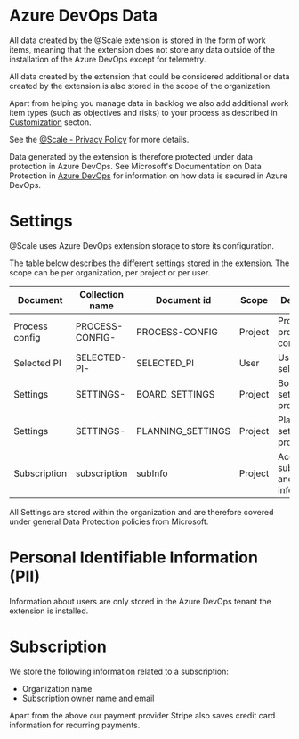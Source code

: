 # Azure DevOps Data

All data created by the @Scale extension is stored in the form of work items, meaning that the extension does not store any data outside of the installation of the Azure DevOps except for telemetry. 

All data created by the extension that could be considered additional or data created by the extension is also stored in the scope of the organization. 

Apart from helping you manage data in backlog we also add additional work item types (such as objectives and risks) to your process as described in [Customization]() secton.

See the [@Scale - Privacy Policy](https://marketplace.visualstudio.com/items/solidify.solidify-scale/privacy) for more details.

Data generated by the extension is therefore protected under data protection in Azure DevOps. See Microsoft's Documentation on Data Protection in [Azure DevOps](https://docs.microsoft.com/en-us/azure/devops/organizations/security/data-protection?view=azure-devops) for information on how data is secured in Azure DevOps.

# Settings

@Scale uses Azure DevOps extension storage to store its configuration. 

The table below describes the different settings stored in the extension. The scope can be per organization, per project or per user. 

| Document | Collection name | Document id | Scope | Description |
|--|--|--|--|--|
|Process config| PROCESS-CONFIG-<project id> |PROCESS-CONFIG| Project| Project process configuration |
|Selected PI| SELECTED-PI-<project name> |SELECTED_PI| User| User's last selected PI |
|Settings| SETTINGS-<project name> |BOARD_SETTINGS| Project | Board settings for project |
|Settings| SETTINGS-<project name> |PLANNING_SETTINGS| Project | Planning settings for project |
|Subscription| subscription | subInfo| Project | Account subscription and license info |

All Settings are stored within the organization and are therefore covered under general Data Protection policies from Microsoft. 

# Personal Identifiable Information (PII)

Information about users are only stored in the Azure DevOps tenant the extension is installed. 

# Subscription

We store the following information related to a subscription:

* Organization name
* Subscription owner name and email

Apart from the above our payment provider Stripe also saves credit card information for recurring payments.

